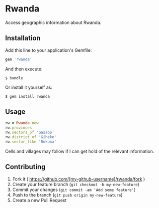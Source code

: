 # Rwanda

Access geographic information about Rwanda.

## Installation

Add this line to your application's Gemfile:

```ruby
gem 'rwanda'
```

And then execute:

    $ bundle

Or install it yourself as:

    $ gem install rwanda

## Usage

```ruby
rw = Rwanda.new
rw.provinces
rw.sectors_of 'Gasabo'
rw.district_of 'Giheke'
rw.sector_like 'Rukuma'
```

Cells and villages may follow if I can get hold of the relevant information.

## Contributing

1. Fork it ( https://github.com/[my-github-username]/rwanda/fork )
2. Create your feature branch (`git checkout -b my-new-feature`)
3. Commit your changes (`git commit -am 'Add some feature'`)
4. Push to the branch (`git push origin my-new-feature`)
5. Create a new Pull Request
